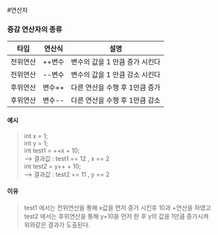 #연산자
### 증감 연산자의 종류

|타입|연산식|설명|
|---|---|---|
|전위연산|++변수|변수의 값을 1 만큼 증가 시킨다|
|전위연산|--변수|변수의 값을 1 만큼 감소 시킨다|
|후위연산|변수++|다른 연산을 수행 후 1만큼 증가|
|후위연산|변수--|다른 연산을 수행 후 1만큼 감소|

#### 예시
> int x = 1;  
> int y = 1;  
> int test1 = ++x + 10;  
> --> 결과값 : test1 == 12  , x == 2  
> int test2 = y++ + 10;  
> --> 결과값 : test2 == 11 , y == 2

#### 이유
> test1 에서는 전위연산을 통해 x값을 먼저 증가 시킨후 10과 +연산을 하였고  
> test2 에서는 후위연산을 통해 y+10을 먼저 한 후 y의 값을 1만큼 증가시켜  
> 위와같은 결과가 도출된다.